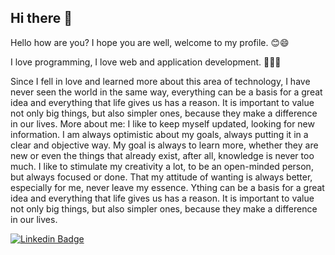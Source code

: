 ## Hi there 👋
Hello how are you? I hope you are well, welcome to my profile. 😊😄

I love programming, I love web and application development. 👨🏻‍💻

Since I fell in love and learned more about this area of ​​technology, I have never seen the world in the same way, everything can be a basis for a great idea and everything that life gives us has a reason. It is important to value not only big things, but also simpler ones, because they make a difference in our lives.
More about me:
I like to keep myself updated, looking for new information. I am always optimistic about my goals, always putting it in a clear and objective way. My goal is always to learn more, whether they are new or even the things that already exist, after all, knowledge is never too much. I like to stimulate my creativity a lot, to be an open-minded person, but always focused or done. That my attitude of wanting is always better, especially for me, never leave my essence.
Ything can be a basis for a great idea and everything that life gives us has a reason. It is important to value not only big things, but also simpler ones, because they make a difference in our lives.

[![Linkedin Badge](https://img.shields.io/badge/-Felipe%20Sales-blue?style=flat-square&logo=Linkedin&logoColor=white&link=https://www.linkedin.com/in/felipecastrosales)](https://www.linkedin.com/in/felipecastrosales)
